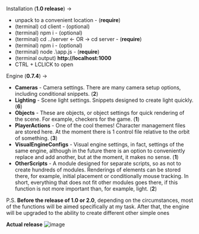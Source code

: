 Installation (**1.0 release**) -> 
- unpack to a convenient location      - (**require**)
- (terminal) cd client                 - (optional)
- (terminal) npm i                     - (optional)
- (terminal) cd ../server <- OR -> cd server - (**require**)
- (terminal) npm i                     - (optional)
- (terminal) node .\app.js             - (**require**)
- (terminal output) **http://localhost:1000**
- CTRL + LCLICK to open 

Engine (**0.7.4**) -> 
- **Cameras** - Camera settings. There are many camera setup options, including conditional snippets. (**2**)
- **Lighting** - Scene light settings. Snippets designed to create light quickly. (**6**)
- **Objects** - These are objects, or object settings for quick rendering of the scene. For example, checkers for the game. (**1**) 
- **PlayerActions** - One of the cool themes! Character management files are stored here. At the moment there is 1 control file relative to the orbit of something. (**3**)
- **VisualEngineConfigs** - Visual engine settings, in fact, settings of the same engine, although in the future there is an option to conveniently replace and add another, but at the moment, it makes no sense. (**1**)
- **OtherScripts** - A module designed for separate scripts, so as not to create hundreds of modules. Renderings of elements can be stored there, for example, initial placement or conditionally mouse tracking. In short, everything that does not fit other modules goes there, if this function is not more important than, for example, light. (**2**)

P.S. **Before the release of 1.0 or 2.0**, depending on the circumstances, most of the functions will be aimed specifically at my task. After that, the engine will be upgraded to the ability to create different other simple ones

**Actual release**
![image](https://github.com/user-attachments/assets/8d1486ec-60ee-4d01-89e5-fd7a0374a385)


